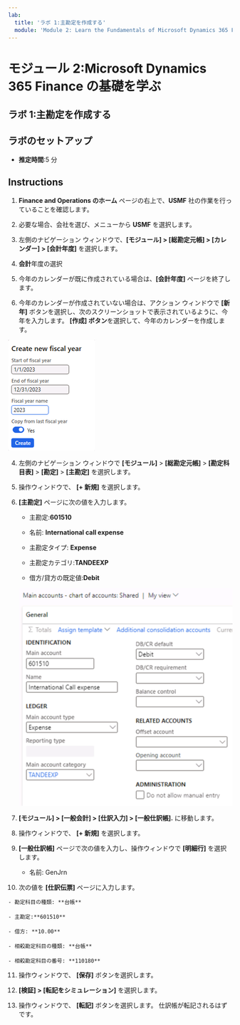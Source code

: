 ```yaml
---
lab:
  title: 'ラボ 1:主勘定を作成する'
  module: 'Module 2: Learn the Fundamentals of Microsoft Dynamics 365 Finance'
---
```


# モジュール 2:Microsoft Dynamics 365 Finance の基礎を学ぶ

## ラボ 1:主勘定を作成する

## ラボのセットアップ

   - **推定時間**:5 分

## Instructions


1.  **Finance and Operations のホーム** ページの右上で、**USMF** 社の作業を行っていることを確認します。

2.  必要な場合、会社を選び、メニューから **USMF** を選択します。
3.  左側のナビゲーション ウィンドウで、**[モジュール] > [総勘定元帳] > [カレンダー] > [会計年度]** を選択します。
4.  **会計**年度の選択
5.  今年のカレンダーが既に作成されている場合は、**[会計年度]** ページを終了します。
6. 今年のカレンダーが作成されていない場合は、アクション ウィンドウで **[新年]** ボタンを選択し、次のスクリーンショットで表示されているように、今年を入力します。 **[作成] ボタン**を選択して、今年のカレンダーを作成します。

![このスクリーンショットは、会計年度で新年を作成する方法を表示しています](./media/lab-create-a-main-account-04.png)


4.  左側のナビゲーション ウィンドウで **[モジュール]**  >  **[総勘定元帳]**  >  **[勘定科目表]**  >  **[勘定]**  >  **[主勘定]** を選択します。

5.  操作ウィンドウで、 **[+ 新規]** を選択します。

6.  **[主勘定]** ページに次の値を入力します。

    - 主勘定:**601510**

    - 名前: **International call expense**

    - 主勘定タイプ: **Expense**

    - 主勘定カテゴリ:**TANDEEXP**

    - 借方/貸方の既定値:**Debit**

    ![スクリーンショットは、[メイン アカウント] のアカウントのグラフを示しています。これは、さまざまな値を追加する必要がある共有ページです。](./media/lab-create-a-main-account-01.png)

7.  **[モジュール] &gt; [一般会計] &gt; [仕訳入力] &gt; [一般仕訳帳].** に移動します。

8.  操作ウィンドウで、 **[+ 新規]** を選択します。

9.  **[一般仕訳帳]** ページで次の値を入力し、操作ウィンドウで **[明細行]** を選択します。

    - 名前: GenJrn

10.  次の値を **[仕訳伝票]** ページに入力します。

    - 勘定科目の種類: **台帳**

    - 主勘定:**601510**

    - 借方: **10.00** 

    - 相殺勘定科目の種類: **台帳**

    - 相殺勘定科目の番号: **110180** 

11. 操作ウィンドウで、 **[保存]** ボタンを選択します。

12. **[検証] &gt; [転記をシミュレーション]** を選択します。 

13. 操作ウィンドウで、 **[転記]** ボタンを選択します。 仕訳帳が転記されるはずです。
